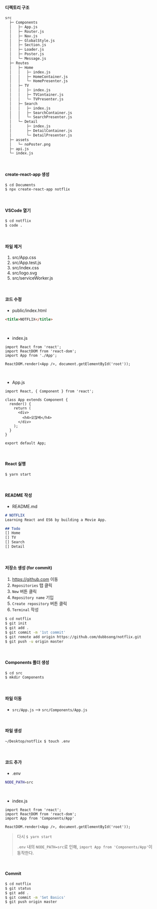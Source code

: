 #### 디렉토리 구조

```bash
src
  ├─ Components
  │   ├─ App.js
  │   ├─ Router.js
  │   ├─ Nav.js
  │   ├─ GlobalStyle.js
  │   ├─ Section.js
  │   ├─ Loader.js
  │   ├─ Poster.js
  │   └─ Message.js
  ├─ Routes
  │   ├─ Home
  │   │   ├─ index.js
  │   │   ├─ HomeContainer.js
  │   │   └─ HomePresenter.js
  │   ├─ TV
  │   │   ├─ index.js
  │   │   ├─ TVContainer.js
  │   │   └─ TVPresenter.js
  │   ├─ Search
  │   │   ├─ index.js
  │   │   ├─ SearchContainer.js
  │   │   └─ SearchPresenter.js
  │   └─ Detail
  │       ├─ index.js
  │       ├─ DetailContainer.js
  │       └─ DetailPresenter.js
  ├─ assets
  │   └─ noPoster.png
  ├─ api.js
  └─ index.js
```

<br>

#### create-react-app 생성

```bash
$ cd Documents
$ npx create-react-app notflix
```

<br>

#### VSCode 열기

```bash
$ cd notflix
$ code .
```

<br>

#### 파일 제거

1. src/App.css
2. src/App.test.js
3. src/index.css
4. src/logo.svg
5. src/serviceWorker.js

<br>

#### 코드 수정

- public/index.html

```html
<title>NOTFLIX</title>
```

<br>

- index.js

```react
import React from 'react';
import ReactDOM from 'react-dom';
import App from './App';

ReactDOM.render(<App />, document.getElementById('root'));
```

<br>

- App.js

```react
import React, { Component } from 'react';

class App extends Component {
  render() {
    return (
      <div>
        <h4>오많배</h4>
      </div>
    );
  }
}

export default App;
```

<br>

#### React 실행

```bash
$ yarn start
```

<br>

#### README 작성

- README.md

```markdown
# NOTFLIX
Learning React and ES6 by building a Movie App.

## Todo
[] Home
[] TV
[] Search
[] Detail
```

<br>

#### 저장소 생성 (for commit)

1. https://github.com 이동
2. `Repositories` 탭 클릭
3. `New` 버튼 클릭
4. `Repository name` 기입
5. `Create repository` 버튼 클릭
6. `Terminal` 작성

```bash
$ cd notflix
$ git init
$ git add .
$ git commit -m '1st commit'
$ git remote add origin https://github.com/dubbsong/notflix.git
$ git push -u origin master
```

<br>

#### Components 폴더 생성

```bash
$ cd src
$ mkdir Components
```

<br>

#### 파일 이동

- `src/App.js` —> `src/Components/App.js`

<br>

#### 파일 생성

```bash
~/Desktop/notflix $ touch .env
```

<br>

#### 코드 추가

- .env

```bash
NODE_PATH=src
```

<br>

- index.js

```react
import React from 'react';
import ReactDOM from 'react-dom';
import App from 'Components/App'

ReactDOM.render(<App />, document.getElementById('root'));
```

> 다시 `$ yarn start`
>
> `.env` 내의 `NODE_PATH=src`로 인해, `import App from 'Components/App'`이 동작한다.

<br>

#### Commit

```bash
$ cd notflix
$ git status
$ git add .
$ git commit -m 'Set Basics'
$ git push origin master
```

<br>

<br>
